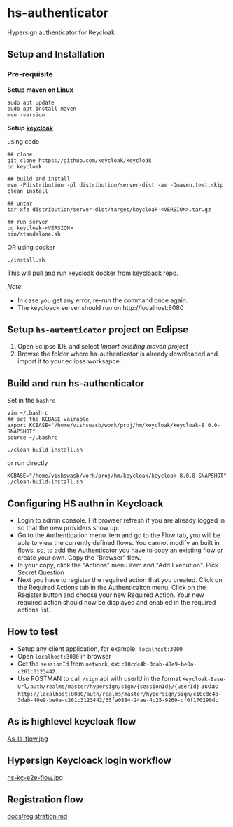 # hs-authenticator
Hypersign authenticator for Keycloak

## Setup and Installation

### Pre-requisite

**Setup maven on Linux**


```
sudo apt update
sudo apt install maven
mvn -version

```

**Setup [keycloak](https://github.com/keycloak/keycloak)**

using code

```
## clone
git clone https://github.com/keycloak/keycloak
cd keycloak

## build and install
mvn -Pdistribution -pl distribution/server-dist -am -Dmaven.test.skip clean install

## untar
tar xfz distribution/server-dist/target/keycloak-<VERSION>.tar.gz 

## run server
cd keycloak-<VERSION>
bin/standalone.sh
```

OR using docker

```
./install.sh
```

This will pull and run keycloak docker from keycloack repo. 

*Note*: 

- In case you get any error, re-run the command once again.
- The keycloack server should run on http://localhost:8080

## Setup `hs-autenticator` project on Eclipse

1. Open Eclipse IDE and select *Import exisiting maven project*
2. Browse the folder where hs-authenticator is already downloaded and import it to your eclipse worksapce.


## Build and run hs-authenticator

Set in the `bashrc`

```
vim ~/.bashrc
## set the KCBASE vairable
export KCBASE="/home/vishswasb/work/proj/hm/keycloak/keycloak-8.0.0-SNAPSHOT"
source ~/.bashrc

./clean-build-install.sh
```
or run directly

```
KCBASE="/home/vishswasb/work/proj/hm/keycloak/keycloak-8.0.0-SNAPSHOT" ./clean-build-install.sh

```

## Configuring HS authn in Keycloack

- Login to admin console.  Hit browser refresh if you are already logged in so that the new providers show up.
- Go to the Authentication menu item and go to the Flow tab, you will be able to view the currently
   defined flows.  You cannot modify an built in flows, so, to add the Authenticator you
   have to copy an existing flow or create your own.  Copy the "Browser" flow.
- In your copy, click the "Actions" menu item and "Add Execution".  Pick Secret Question
- Next you have to register the required action that you created. Click on the Required Actions tab in the Authenticaiton menu.
   Click on the Register button and choose your new Required Action.
   Your new required action should now be displayed and enabled in the required actions list.

## How to test

- Setup any client application, for example: `localhost:3000`
- Open `localhost:3000` in browser
- Get the `sessionId` from `network`, ex: `c10cdc4b-3dab-40e9-be0a-c261c3123442`.
- Use POSTMAN to call `/sign` api with userId in the format `Keycloak-Base-Url/auth/realms/master/hypersign/sign/{sessionId}/{userId}`  asdad  `http://localhost:8080/auth/realms/master/hypersign/sign/c10cdc4b-3dab-40e9-be0a-c261c3123442/65fa0884-24ae-4c25-9260-df0f170290dc`



## As is highlevel keycloak flow

[As-Is-flow.jpg](docs/images/As-Is-flow.jpg)

## Hypersign Keycloack login workflow

[hs-kc-e2e-flow.jpg](docs/images/hs-kc-e2e-flow.jpg)

## Registration flow

[docs/registration.md](docs/registration.md)




